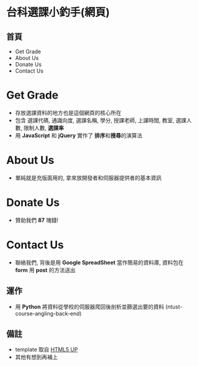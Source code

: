 #	台科選課小釣手(網頁)

##	首頁
*	Get Grade
*	About Us
*	Donate Us
*	Contact Us

#	Get Grade
*	存放選課資料的地方也是這個網頁的核心所在
*	包含 選課代碼, 通識向度, 選課名稱, 學分, 授課老師, 上課時間, 教室, 選課人數, 限制人數, **選課率**
*	用 **JavaScript** 和 **jQuery** 實作了 **排序**和**搜尋**的演算法

#	About Us
*	單純就是充版面用的, 拿來放開發者和伺服器提供者的基本資訊

#	Donate Us
*	贊助我們 **87** 塊錢!	

#	Contact Us
*	聯絡我們, 背後是用 **Google SpreadSheet** 當作簡易的資料庫, 資料包在 **form** 用 **post** 的方法送出

##  運作
*	用 **Python** 將資料從學校的伺服器爬回後剖析並篩選出要的資料 (ntust-course-angling-back-end)

##	備註
*	template 取自 [HTML5 UP](https://html5up.net/)
*	其他有想到再補上